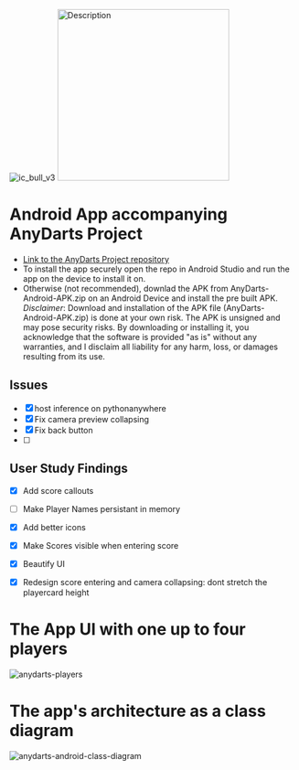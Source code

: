 
![ic_bull_v3](https://github.com/user-attachments/assets/35519a8b-85b8-4021-bfed-f330597bf85a)
<img src="https://github.com/user-attachments/assets/35519a8b-85b8-4021-bfed-f330597bf85a" alt="Description" width="300"/>


# Android App accompanying AnyDarts Project

- [Link to the AnyDarts Project repository](https://github.com/rg3rber/AnyDarts)
- To install the app securely open the repo in Android Studio and run the app on the device to install it on.
- Otherwise (not recommended), downlad the APK from AnyDarts-Android-APK.zip on an Android Device and install the pre built APK. *Disclaimer*: Download and installation of the APK file (AnyDarts-Android-APK.zip) is done at your own risk. The APK is unsigned and may pose security risks. By downloading or installing it, you acknowledge that the software is provided "as is" without any warranties, and I disclaim all liability for any harm, loss, or damages resulting from its use.
## Issues

- [x] host inference on pythonanywhere
- [x] Fix camera preview collapsing
- [x] Fix back button
- [ ] 

## User Study Findings

- [x] Add score callouts
- [ ] Make Player Names persistant in memory 
- [x] Add better icons
- [x] Make Scores visible when entering score
- [x] Beautify UI
- [x] Redesign score entering and camera collapsing: dont stretch the playercard height
      

# The App UI with one up to four players

![anydarts-players](https://github.com/user-attachments/assets/f8d51147-66aa-4a8f-bb8f-dc3b1e212896)

# The app's architecture as a class diagram

![anydarts-android-class-diagram](https://github.com/user-attachments/assets/2e7767fc-57c4-4a6d-812d-cd89e6637d43)
